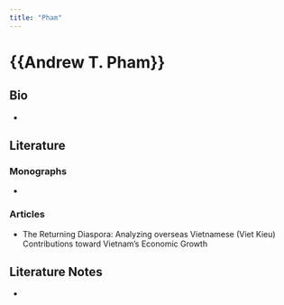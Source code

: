 ```yaml
---
title: "Pham"
---
```


# {{Andrew T. Pham}}

## Bio
- 

## Literature
### Monographs 
- 

### Articles 
- The Returning Diaspora: Analyzing overseas Vietnamese (Viet Kieu) Contributions toward Vietnam’s Economic Growth

## Literature Notes
-